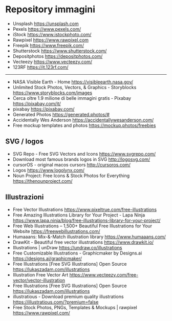 # Repository immagini

* Unsplash <https://unsplash.com>
* Pexels <https://www.pexels.com/>
* iStock <https://www.istockphoto.com/>
* Rawpixel <https://www.rawpixel.com>
* Freepik <https://www.freepik.com/>
* Shutterstock <https://www.shutterstock.com/>
* Depositphotos <https://depositphotos.com/>
* Vecteezy <https://www.vecteezy.com/>
* 123RF <https://it.123rf.com/>


***

* NASA Visible Earth - Home <https://visibleearth.nasa.gov/>
* Unlimited Stock Photos, Vectors, & Graphics - Storyblocks <https://www.storyblocks.com/images>
* Cerca oltre 1.9 milione di belle immagini gratis - Pixabay <https://pixabay.com/it/>
* pixabay <https://pixabay.com/>
* Generated Photos <https://generated.photos/#>
* Accidentally Wes Anderson <https://accidentallywesanderson.com/>
* Free mockup templates and photos <https://mockup.photos/freebies>


## SVG / logos
* SVG Repo - Free SVG Vectors and Icons <https://www.svgrepo.com/>
* Download most famous brands logos in SVG <http://logosvg.com/>
* cursorOS - original macos cursors <http://cursoros.com/>
* Logos <https://www.logolynx.com/>
* Noun Project: Free Icons & Stock Photos for Everything <https://thenounproject.com/>


## Illustrazioni
* Free Vector Illustrations <https://www.pixeltrue.com/free-illustrations>
* Free Amazing Illustrations Library for Your Project - Lapa Ninja <https://www.lapa.ninja/blog/free-illustrations-library-for-your-project/>
* Free Web Illustrations – 1,500+ Beautiful Free Illustrations for Your Website <https://freewebillustrations.com/>
* Humaaans: Mix-&-Match illustration library <https://www.humaaans.com/>
* DrawKit - Beautiful free vector illustrations <https://www.drawkit.io/>
* Illustrations | unDraw <https://undraw.co/illustrations>
* Free Customizable Illustrations - Graphicmaker by Designs.ai <https://designs.ai/graphicmaker/>
* Free Illustrations [Free SVG Illustrations] Open Source <https://lukaszadam.com/illustrations>
* Illustration Free Vector Art <https://www.vecteezy.com/free-vector/vector-illustration>
* Free Illustrations [Free SVG Illustrations] Open Source <https://lukaszadam.com/illustrations>
* illustratious - Download premium quality illustrations <https://illustratious.com/?premium=false>
* Free Stock Photos, PNGs, Templates & Mockups | rawpixel <https://www.rawpixel.com/>

